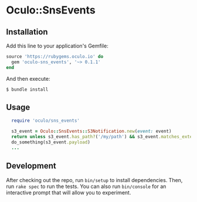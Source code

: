 # Oculo::SnsEvents

## Installation

Add this line to your application's Gemfile:

```ruby
source 'https://rubygems.oculo.io' do
  gem 'oculo-sns_events', '~> 0.1.1'
end
```

And then execute:

```shell
$ bundle install
```

## Usage

```ruby
  require 'oculo/sns_events' 

  s3_event = Oculo::SnsEvents::S3Notification.new(event: event)
  return unless s3_event.has_path?('/my/path') && s3_event.matches_extensions?('.jpg', '.jpeg')
  do_something(s3_event.payload)
  ...
```

## Development

After checking out the repo, run `bin/setup` to install dependencies. Then, run `rake spec` to run the tests. You can also run `bin/console` for an interactive prompt that will allow you to experiment.

